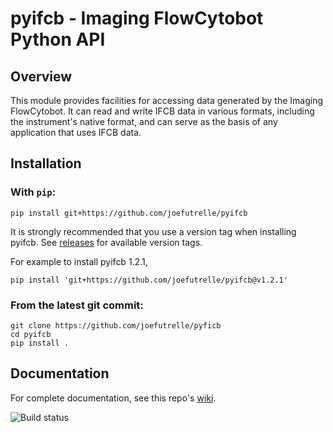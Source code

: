 # pyifcb - Imaging FlowCytobot Python API

## Overview

This module provides facilities for accessing data generated by the Imaging FlowCytobot. It can read and write IFCB data in various formats, including the instrument's native format, and can serve as the basis of any application that uses IFCB data.

## Installation

### With `pip`:
```
pip install git+https://github.com/joefutrelle/pyifcb
```
It is strongly recommended that you use a version tag when installing pyifcb. See [releases](https://github.com/joefutrelle/pyifcb/releases) for available version tags.

For example to install pyifcb 1.2.1,
```
pip install 'git+https://github.com/joefutrelle/pyifcb@v1.2.1'
```

### From the latest git commit:
```
git clone https://github.com/joefutrelle/pyficb
cd pyifcb
pip install .
```

## Documentation

For complete documentation, see this repo's [wiki](https://github.com/joefutrelle/pyifcb/wiki).

![Build status](https://github.com/joefutrelle/pyifcb/actions/workflows/python-package.yml/badge.svg)

